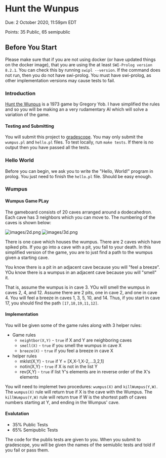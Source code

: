 # Hunt the Wunpus

Due: 2 October 2020, 11:59pm EDT  

Points: 35 Public, 65 semipublic

## Before You Start

Please make sure that if you are not using docker (or have updated things on the
docker image), that you are using the at least `SWI-Prolog version 8.2.1`. You 
can check this by running `swipl --version`. If the command does not run, then 
you do not have swi-prolog. You must have swi-prolog, as other implementation 
versions may cause tests to fail.

### Introduction

[Hunt the Wunpus](https://en.wikipedia.org/wiki/Hunt_the_Wumpus) is a 1973 game
by Gregory Yob. I have simplified the rules and so you will be making an a very
rudamentary AI which will solve a variation of the game. 

#### Testing and Submitting

You will submit this project to [gradescope](https://www.gradescope.com/courses/172268).
You may only submit the `wumpus.pl` and `hello.pl` files. To test locally, run 
`make tests`. If there is no output then you have passed all the tests.

### Hello World 

Before you can begin, we ask you to write the "Hello, World!" program in prolog.
You just need to finish the `hello.pl` file. Should be easy enough.

### Wumpus

#### Wumpus Game PLay

The gameboard consists of 20 caves arranged around a dodecahedron. Each cave has 
3 neighbors which you can move to. The numbering of the caves is shown below:

![images/2d.png](/images/2d.png) ![images/3d.png](/images/3d.png)

There is one cave which houses the wumpus. There are 2 caves which have spiked
pits. If you go into a cave with a pit, you fall to your death. In this 
simplified version of the game, you are to just find a path to the wumpus given
a starting cave.

You know there is a pit in an adjacent cave because you will "feel a breeze".
YOu know there is a wumpus in an adjacent cave because you will "smell" it.

That is, assume the wumpus is in cave 3. YOu will smell the wumpus in caves 
2, 4, and 12. Assume there are 2 pits, one in cave 2, and one in cave 4. You 
will feel a breeze in caves 1, 3, 5, 10, and 14. Thus, if you start in cave 17,
you should find the path `[17,18,19,11,12]`.

#### Implementation

You will be given some of the game rules along with 3 helper rules:

+ Game rules
	+ `neightbor(X,Y)` - `true` if X and Y are neighboring caves
	+ `smell(X)` - `true` if you smell the wumpus in cave X
	+ `breeze(X)` - `true` if you feel a breeze in cave X
+ helper rules
	+ mklst(X,Y) - `true` if Y = [X,X-1,X-2,...3,2,1]
	+ notin(X,Y) - `true` if X is not in the list Y
	+ rev(X,Y) - `true` if list Y's elements are in reverse order of the X's 
	elements

You will need to implemet two procedures: `wumpus(X)` and `killWumpus(Y,W)`.
The `wumpus(X)` rule will return true if X is the cave with the Wumpus.
The `killWumpus(Y,W)` rule will return true if W is 
the shortest path of caves numbers starting at Y, and ending in the Wumpus' 
cave. 

#### Evalutation

+ 35% Public Tests
+ 65% Semipublic Tests

The code for the publis tests are given to you. When you submit to gradescope,
you will be given the names of the semiublic tests and told if you fail or pass
them.
